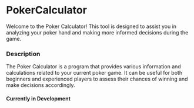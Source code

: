 # PokerCalculator
Welcome to the Poker Calculator! This tool is designed to assist you in analyzing your poker hand and making more informed decisions during the game.
### Description
The Poker Calculator is a program that provides various information and calculations related to your current poker game. It can be useful for both beginners and experienced players to assess their chances of winning and make decisions accordingly.
#### Currently in Development
